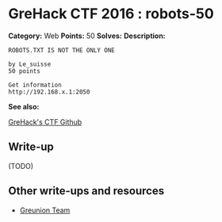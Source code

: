 # GreHack CTF 2016 : robots-50

**Category:** Web
**Points:** 50
**Solves:**
**Description:**

    ROBOTS.TXT IS NOT THE ONLY ONE

    by Le_suisse
    50 points

    Get information
    http://192.168.x.1:2050

**See also:**

[GreHack's CTF Github](https://github.com/GreHack/CTF-challs/tree/master/2016/Web/050%20-%20robots.txt%20is%20not%20the%20only%20one)

## Write-up

(TODO)

## Other write-ups and resources

* [Greunion Team](http://r.rogdham.net/27)
